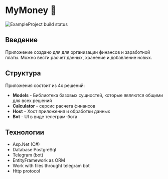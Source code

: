 # MyMoney 💸
![ExampleProject build status](https://img.shields.io/badge/version-1.0-lightgreen)

## Введение
Приложение создано для для организации финансов и заработной платы. Можно вести расчет данных, хранение и добавление новых.

## Структура
Приложения состоит из 4х решений:
- **Models** - Библиотека базовых сущностей, которые являются общими для всех решений
- **Calculator** - серсис расчета финансов 
- **Host** - Хост приложения и обработки данных
- **Bot** - UI в виде телеграм-бота 

## Технологии
- Asp.Net (C#)
- Database PostgreSql
- Telegram (bot)
- EntityFramework as ORM
- Work with files throught telegram bot
- Http protocol
